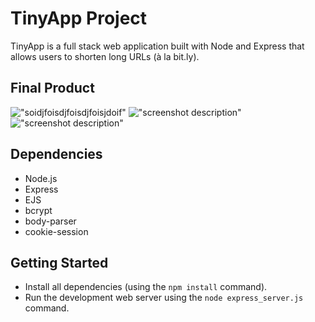 # TinyApp Project

TinyApp is a full stack web application built with Node and Express that allows users to shorten long URLs (à la bit.ly).

## Final Product

!["soidjfoisdjfoisdjfoisjdoif"](https://github.com/jeffreycao1998/LHL-Assignments/blob/master/w3/tinyapp/docs/login.png?raw=true)
!["screenshot description"](https://github.com/jeffreycao1998/LHL-Assignments/blob/master/w3/tinyapp/docs/user-urls.png?raw=true)
!["screenshot description"](https://github.com/jeffreycao1998/LHL-Assignments/blob/master/w3/tinyapp/docs/edit.png?raw=true)

## Dependencies

- Node.js
- Express
- EJS
- bcrypt
- body-parser
- cookie-session

## Getting Started

- Install all dependencies (using the `npm install` command).
- Run the development web server using the `node express_server.js` command.